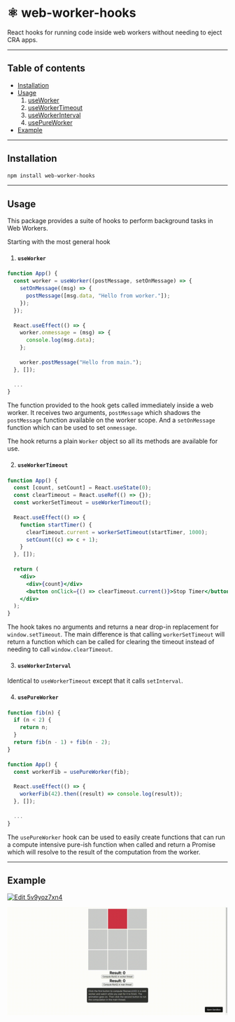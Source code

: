 # ⚛️ web-worker-hooks

React hooks for running code inside web workers without needing to eject CRA apps.

---

## Table of contents

- [Installation](#installation)
- [Usage](#usage)
  1. [useWorker](#useWorker)
  2. [useWorkerTimeout](#useWorkerTimeout)
  3. [useWorkerInterval](#useWorkerInterval)
  4. [usePureWorker](#usePureWorker)
- [Example](#example)

---

## Installation

```sh
npm install web-worker-hooks
```

---

## Usage

This package provides a suite of hooks to perform background tasks in Web Workers.

Starting with the most general hook

1. #### `useWorker`

```jsx
function App() {
  const worker = useWorker((postMessage, setOnMessage) => {
    setOnMessage((msg) => {
      postMessage([msg.data, "Hello from worker."]);
    });
  });

  React.useEffect(() => {
    worker.onmessage = (msg) => {
      console.log(msg.data);
    };

    worker.postMessage("Hello from main.");
  }, []);

  ...
}
```

The function provided to the hook gets called immediately inside a web worker. It receives two arguments, `postMessage` which shadows the `postMessage` function available on the worker scope. And a `setOnMessage` function which can be used to set `onmessage`.

The hook returns a plain `Worker` object so all its methods are available for use.

2. #### `useWorkerTimeout`

```jsx
function App() {
  const [count, setCount] = React.useState(0);
  const clearTimeout = React.useRef(() => {});
  const workerSetTimeout = useWorkerTimeout();

  React.useEffect(() => {
    function startTimer() {
      clearTimeout.current = workerSetTimeout(startTimer, 1000);
      setCount((c) => c + 1);
    }
  }, []);

  return (
    <div>
      <div>{count}</div>
      <button onClick={() => clearTimeout.current()}>Stop Timer</button>
    </div>
  );
}
```

The hook takes no arguments and returns a near drop-in replacement for `window.setTimeout`. The main difference is that calling `workerSetTimeout` will return a function which can be called for clearing the timeout instead of needing to call `window.clearTimeout`.

3. #### `useWorkerInterval`

Identical to `useWorkerTimeout` except that it calls `setInterval`.

4. #### `usePureWorker`

```jsx
function fib(n) {
  if (n < 2) {
    return n;
  }
  return fib(n - 1) + fib(n - 2);
}

function App() {
  const workerFib = usePureWorker(fib);

  React.useEffect(() => {
    workerFib(42).then((result) => console.log(result));
  }, []);

  ...
}
```

The `usePureWorker` hook can be used to easily create functions that can run a compute intensive pure-ish function when called and return a Promise which will resolve to the result of the computation from the worker.

---

## Example

<a href="https://codesandbox.io/s/web-worker-hooks-example-yefcp" target="_blank">
  <img alt="Edit 5v9yoz7xn4" src="https://codesandbox.io/static/img/play-codesandbox.svg">
</a>

![example gif](https://raw.githubusercontent.com/BlueBlazin/web-worker-hooks/master/example.gif)
